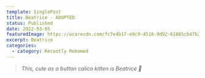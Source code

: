 ```yaml
---
template: SinglePost
title: Beatrice - ADOPTED
status: Published
date: 2022-03-05
featuredImage: https://ucarecdn.com/fc7e4b17-e9c9-4518-9d92-61885cb47b2f/-/crop/200x114/52,144/-/preview/
excerpt: Beatrice
categories:
  - category: Recently Rehomed
---
```

> *This, cute as a button calico kitten is Beatrice 🥰*